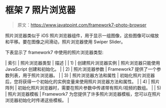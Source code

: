 # 框架 7 照片浏览器

> 原文：<https://www.javatpoint.com/framework7-photo-browser>

照片浏览器类似于 iOS 照片浏览器组件，用于显示一组图像，这些图像可以缩放和平移。要在图像之间滑动，照片浏览器使用 Swiper Slider。

下表显示了 framework7 中使用的照片浏览器类型:

| 索引 | 照片浏览器类型 | 描述 |
| 1) | 创建照片浏览器实例 | 照片浏览器只能使用 JavaScript 创建和初始化。 |
| 2) | 照片浏览器参数 | Framework7 提供了一个参数列表，用于照片浏览器。 |
| 3) | 照片浏览器方法和属性 | 初始化照片浏览器后，您将获得一个初始化的实例变量来使用照片浏览器方法和属性。 |
| 4) | 照片阵列 | 初始化照片浏览器时，需要在照片参数中传递带有照片/视频的数组。 |
| 5) | 照片浏览器模板 | Framework7 为您提供了许多照片浏览器模板，您可以在照片浏览器初始化时传递这些模板。 |